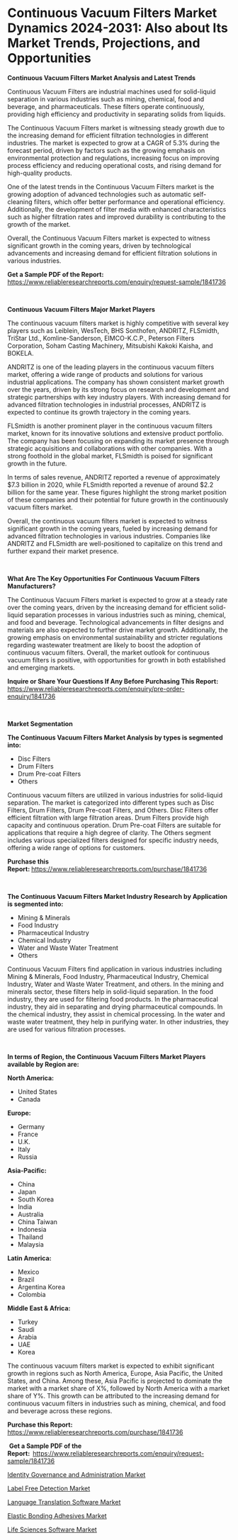 <p><h1>Continuous Vacuum Filters Market Dynamics 2024-2031: Also about Its Market Trends, Projections, and Opportunities</h1></p><p><strong>Continuous Vacuum Filters Market Analysis and Latest Trends</strong></p>
<p><p>Continuous Vacuum Filters are industrial machines used for solid-liquid separation in various industries such as mining, chemical, food and beverage, and pharmaceuticals. These filters operate continuously, providing high efficiency and productivity in separating solids from liquids.</p><p>The Continuous Vacuum Filters market is witnessing steady growth due to the increasing demand for efficient filtration technologies in different industries. The market is expected to grow at a CAGR of 5.3% during the forecast period, driven by factors such as the growing emphasis on environmental protection and regulations, increasing focus on improving process efficiency and reducing operational costs, and rising demand for high-quality products.</p><p>One of the latest trends in the Continuous Vacuum Filters market is the growing adoption of advanced technologies such as automatic self-cleaning filters, which offer better performance and operational efficiency. Additionally, the development of filter media with enhanced characteristics such as higher filtration rates and improved durability is contributing to the growth of the market.</p><p>Overall, the Continuous Vacuum Filters market is expected to witness significant growth in the coming years, driven by technological advancements and increasing demand for efficient filtration solutions in various industries.</p></p>
<p><strong>Get a Sample PDF of the Report:&nbsp;</strong> <a href="https://www.reliableresearchreports.com/enquiry/request-sample/1841736">https://www.reliableresearchreports.com/enquiry/request-sample/1841736</a></p>
<p>&nbsp;</p>
<p><strong>Continuous Vacuum Filters Major Market Players</strong></p>
<p><p>The continuous vacuum filters market is highly competitive with several key players such as Leiblein, WesTech, BHS Sonthofen, ANDRITZ, FLSmidth, TriStar Ltd., Komline-Sanderson, EIMCO-K.C.P., Peterson Filters Corporation, Soham Casting Machinery, Mitsubishi Kakoki Kaisha, and BOKELA. </p><p>ANDRITZ is one of the leading players in the continuous vacuum filters market, offering a wide range of products and solutions for various industrial applications. The company has shown consistent market growth over the years, driven by its strong focus on research and development and strategic partnerships with key industry players. With increasing demand for advanced filtration technologies in industrial processes, ANDRITZ is expected to continue its growth trajectory in the coming years.</p><p>FLSmidth is another prominent player in the continuous vacuum filters market, known for its innovative solutions and extensive product portfolio. The company has been focusing on expanding its market presence through strategic acquisitions and collaborations with other companies. With a strong foothold in the global market, FLSmidth is poised for significant growth in the future.</p><p>In terms of sales revenue, ANDRITZ reported a revenue of approximately $7.3 billion in 2020, while FLSmidth reported a revenue of around $2.2 billion for the same year. These figures highlight the strong market position of these companies and their potential for future growth in the continuously vacuum filters market.</p><p>Overall, the continuous vacuum filters market is expected to witness significant growth in the coming years, fueled by increasing demand for advanced filtration technologies in various industries. Companies like ANDRITZ and FLSmidth are well-positioned to capitalize on this trend and further expand their market presence.</p></p>
<p>&nbsp;</p>
<p><strong>What Are The Key Opportunities For Continuous Vacuum Filters Manufacturers?</strong></p>
<p><p>The Continuous Vacuum Filters market is expected to grow at a steady rate over the coming years, driven by the increasing demand for efficient solid-liquid separation processes in various industries such as mining, chemical, and food and beverage. Technological advancements in filter designs and materials are also expected to further drive market growth. Additionally, the growing emphasis on environmental sustainability and stricter regulations regarding wastewater treatment are likely to boost the adoption of continuous vacuum filters. Overall, the market outlook for continuous vacuum filters is positive, with opportunities for growth in both established and emerging markets.</p></p>
<p><strong>Inquire or Share Your Questions If Any Before Purchasing This Report:</strong> <a href="https://www.reliableresearchreports.com/enquiry/pre-order-enquiry/1841736">https://www.reliableresearchreports.com/enquiry/pre-order-enquiry/1841736</a></p>
<p>&nbsp;</p>
<p><strong>Market Segmentation</strong></p>
<p><strong>The Continuous Vacuum Filters Market Analysis by types is segmented into:</strong></p>
<p><ul><li>Disc Filters</li><li>Drum Filters</li><li>Drum Pre-coat Filters</li><li>Others</li></ul></p>
<p><p>Continuous vacuum filters are utilized in various industries for solid-liquid separation. The market is categorized into different types such as Disc Filters, Drum Filters, Drum Pre-coat Filters, and Others. Disc Filters offer efficient filtration with large filtration areas. Drum Filters provide high capacity and continuous operation. Drum Pre-coat Filters are suitable for applications that require a high degree of clarity. The Others segment includes various specialized filters designed for specific industry needs, offering a wide range of options for customers.</p></p>
<p><strong>Purchase this Report:&nbsp;</strong><a href="https://www.reliableresearchreports.com/purchase/1841736">https://www.reliableresearchreports.com/purchase/1841736</a></p>
<p>&nbsp;</p>
<p><strong>The Continuous Vacuum Filters Market Industry Research by Application is segmented into:</strong></p>
<p><ul><li>Mining & Minerals</li><li>Food Industry</li><li>Pharmaceutical Industry</li><li>Chemical Industry</li><li>Water and Waste Water Treatment</li><li>Others</li></ul></p>
<p><p>Continuous Vacuum Filters find application in various industries including Mining & Minerals, Food Industry, Pharmaceutical Industry, Chemical Industry, Water and Waste Water Treatment, and others. In the mining and minerals sector, these filters help in solid-liquid separation. In the food industry, they are used for filtering food products. In the pharmaceutical industry, they aid in separating and drying pharmaceutical compounds. In the chemical industry, they assist in chemical processing. In the water and waste water treatment, they help in purifying water. In other industries, they are used for various filtration processes.</p></p>
<p>&nbsp;</p>
<p><strong>In terms of Region, the Continuous Vacuum Filters Market Players available by Region are:</strong></p>
<p>
    <p> <strong> North America: </strong>
        <ul>
            <li>United States</li>
            <li>Canada</li>
        </ul>
        </p> 
    <p> <strong> Europe: </strong>
        <ul>
            <li>Germany</li>
            <li>France</li>
            <li>U.K.</li>
            <li>Italy</li>
            <li>Russia</li>
        </ul>
        </p> 
    <p> <strong> Asia-Pacific: </strong>
        <ul>
            <li>China</li>
            <li>Japan</li>
            <li>South Korea</li>
            <li>India</li>
            <li>Australia</li>
            <li>China Taiwan</li>
            <li>Indonesia</li>
            <li>Thailand</li>
            <li>Malaysia</li>
        </ul>
        </p> 
    <p> <strong> Latin America: </strong>
        <ul>
            <li>Mexico</li>
            <li>Brazil</li>
            <li>Argentina Korea</li>
            <li>Colombia</li>
        </ul>
        </p> 
    <p> <strong> Middle East & Africa: </strong>
        <ul>
            <li>Turkey</li>
            <li>Saudi</li>
            <li>Arabia</li>
            <li>UAE</li>
            <li>Korea</li>
        </ul>
    </p>
    </p>
<p><p>The continuous vacuum filters market is expected to exhibit significant growth in regions such as North America, Europe, Asia Pacific, the United States, and China. Among these, Asia Pacific is projected to dominate the market with a market share of X%, followed by North America with a market share of Y%. This growth can be attributed to the increasing demand for continuous vacuum filters in industries such as mining, chemical, and food and beverage across these regions.</p></p>
<p><strong>Purchase this Report: </strong><a href="https://www.reliableresearchreports.com/purchase/1841736">https://www.reliableresearchreports.com/purchase/1841736</a></p>
<p>&nbsp;<strong>Get a Sample PDF of the Report:&nbsp;&nbsp;</strong><a href="https://www.reliableresearchreports.com/enquiry/request-sample/1841736">https://www.reliableresearchreports.com/enquiry/request-sample/1841736</a></p>
<p><strong></strong></p>
<p><p><a href="https://medium.com/@nicholasstewart02/identity-governance-and-administration-nbsp-market-focuses-on-market-share-size-and-projected-b6d0131c5c6c">Identity Governance and Administration Market</a></p><p><a href="https://medium.com/@dritasmani2022/decoding-label-free-detection-market-metrics-market-share-trends-and-growth-patterns-d6e4270ff441">Label Free Detection Market</a></p><p><a href="https://medium.com/@dritasmani2022/language-translation-software-market-insight-market-trends-growth-forecasted-from-2024-to-2031-82a6ea616169">Language Translation Software Market</a></p><p><a href="https://github.com/danielneavesallisons03mba/Market-Research-Report-List-1/blob/main/elastic-bonding-adhesives-market.md">Elastic Bonding Adhesives Market</a></p><p><a href="https://medium.com/@dritasmani2022/life-sciences-software-market-competitive-analysis-market-trends-and-forecast-to-2031-d71e2c0ba6be">Life Sciences Software Market</a></p></p>
